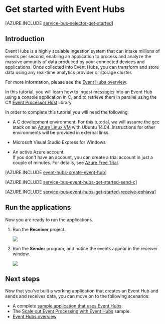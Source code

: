 <properties
    pageTitle="Get Started with Event Hubs in C | Azure"
    description="Follow this tutorial to get started using Azure Event Hubs; sending events in C and receiving them in Java using the Event Processor Host."
    services="event-hubs"
    documentationcenter=""
    author="jtaubensee"
    manager="timlt"
    editor="" />
<tags
    ms.assetid="aa6553f9-e12e-4568-9bf3-667f1c47a6cf"
    ms.service="event-hubs"
    ms.workload="na"
    ms.tgt_pltfrm="c"
    ms.devlang="csharp"
    ms.topic="article"
    ms.date="01/04/2017"
    wacn.date=""
    ms.author="jotaub;sethm" />

# Get started with Event Hubs

[AZURE.INCLUDE [service-bus-selector-get-started](../../includes/service-bus-selector-get-started.md)]

## Introduction

Event Hubs is a highly scalable ingestion system that can intake millions of events per second, enabling an application to process and analyze the massive amounts of data produced by your connected devices and applications. Once collected into Event Hubs, you can transform and store data using any real-time analytics provider or storage cluster.

For more information, please see the [Event Hubs overview][Event Hubs overview].

In this tutorial, you will learn how to ingest messages into an Event Hub using a console application in C, and to retrieve them in parallel using the C# [Event Processor Host][Event Processor Host] library.

In order to complete this tutorial you will need the following:

* A C development environment. For this tutorial, we will assume the gcc stack on an [Azure Linux VM](/documentation/articles/virtual-machines-linux-quick-create-cli/) with Ubuntu 14.04. Instructions for other environments will be provided in external links.

* Microsoft Visual Studio Express for Windows

* An active Azure account. <br/>If you don't have an account, you can create a trial account in just a couple of minutes. For details, see <a href="/pricing/free-trial/" target="_blank">Azure Free Trial</a>.

[AZURE.INCLUDE [event-hubs-create-event-hub](../../includes/event-hubs-create-event-hub.md)]

[AZURE.INCLUDE [service-bus-event-hubs-get-started-send-c](../../includes/service-bus-event-hubs-get-started-send-c.md)]

[AZURE.INCLUDE [service-bus-event-hubs-get-started-receive-ephjava](../../includes/service-bus-event-hubs-get-started-receive-ephjava.md)]

## Run the applications

Now you are ready to run the applications.

1. Run the **Receiver** project.
   
    ![][21]
2. Run the **Sender** program, and notice the events appear in the receiver window.
   
    ![][24]

## Next steps

Now that you've built a working application that creates an Event Hub and sends and receives data, you can move on to the following scenarios:

* A complete [sample application that uses Event Hubs][sample application that uses Event Hubs].
* The [Scale out Event Processing with Event Hubs][Scale out Event Processing with Event Hubs] sample.
* [Event Hubs overview][Event Hubs overview]

<!-- Images. -->
[21]: ./media/event-hubs-c-ephjava-getstarted/ephjava.png
[24]: ./media/event-hubs-c-ephjava-getstarted/receive-eph-c.png

<!-- Links -->
[Event Processor Host]: https://www.nuget.org/packages/Microsoft.Azure.ServiceBus.EventProcessorHost
[Event Hubs overview]: /documentation/articles/event-hubs-overview/
[sample application that uses Event Hubs]: https://code.msdn.microsoft.com/Service-Bus-Event-Hub-286fd097
[Scale out Event Processing with Event Hubs]: https://code.msdn.microsoft.com/Service-Bus-Event-Hub-45f43fc3
